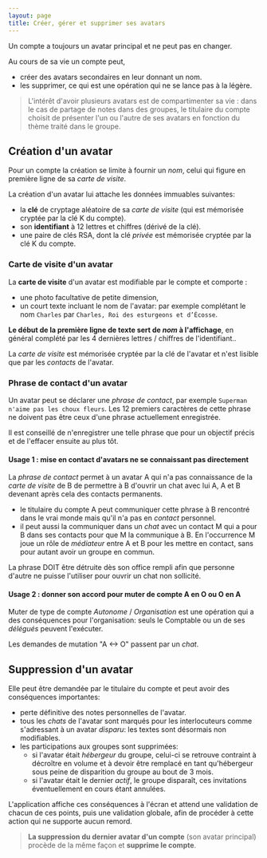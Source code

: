 ```yaml
---
layout: page
title: Créer, gérer et supprimer ses avatars
---
```


Un compte a toujours un avatar principal et ne peut pas en changer.

Au cours de sa vie un compte peut,
- créer des avatars secondaires en leur donnant un nom.
- les supprimer, ce qui est une opération qui ne se lance pas à la légère.

> L'intérêt d'avoir plusieurs avatars est de compartimenter sa vie : dans le cas de partage de notes dans des groupes, le titulaire du compte choisit de présenter l'un ou l'autre de ses avatars en fonction du thème traité dans le groupe.

## Création d'un avatar
Pour un compte la création se limite à fournir un _nom_, celui qui figure en première ligne de sa _carte de visite_.

La création d'un avatar lui attache les données immuables suivantes:
- la **clé** de cryptage aléatoire de sa _carte de visite_ (qui est mémorisée cryptée par la clé K du compte).
- son **identifiant** à 12 lettres et chiffres (dérivé de la clé).
- une paire de clés RSA, dont la clé _privée_ est mémorisée cryptée par la clé K du compte.

### Carte de visite d'un avatar

La **carte de visite** d'un avatar est modifiable par le compte et comporte :
- une photo facultative de petite dimension,
- un court texte incluant le nom de l'avatar: par exemple complétant le nom `Charles` par `Charles, Roi des esturgeons et d’Écosse`. 

**Le début de la première ligne de texte sert de _nom_ à l'affichage**, en général complété par les 4 dernières lettres / chiffres de l'identifiant..

La _carte de visite_ est mémorisée cryptée par la clé de l'avatar et n'est lisible que par les _contacts_ de l'avatar.

### Phrase de contact d'un avatar
Un avatar peut se déclarer une _phrase de contact_, par exemple `Superman n'aime pas les choux fleurs`. Les 12 premiers caractères de cette phrase ne doivent pas être ceux d'une phrase actuellement enregistrée.

Il est conseillé de n'enregistrer une telle phrase que pour un objectif précis et de l'effacer ensuite au plus tôt.

#### Usage 1 : mise en contact d'avatars ne se connaissant pas directement
La _phrase de contact_ permet à un avatar A qui n'a pas connaissance de la _carte de visite_ de B de permettre à B d'ouvrir un chat avec lui A, A et B devenant après cela des contacts permanents.
- le titulaire du compte A peut communiquer cette phrase à B rencontré dans le vrai monde mais qu'il n'a pas en _contact_ personnel. 
- il peut aussi la communiquer dans un _chat_ avec un contact M qui a pour B dans ses contacts pour que M la communique à B. En l'occurrence M joue un rôle de _médiateur_ entre A et B pour les mettre en contact, sans pour autant avoir un groupe en commun.

La phrase DOIT être détruite dès son office rempli afin que personne d'autre ne puisse l'utiliser pour ouvrir un chat non sollicité.

#### Usage 2 : donner son accord pour muter de compte A en O ou O en A
Muter de type de compte _Autonome_ / _Organisation_ est une opération qui a des conséquences pour l'organisation: seuls le Comptable ou un de ses _délégués_ peuvent l'exécuter.

Les demandes de mutation "A <-> O" passent par un _chat_.

## Suppression d'un avatar
Elle peut être demandée par le titulaire du compte et peut avoir des conséquences importantes:
- perte définitive des notes personnelles de l'avatar.
- tous les _chats_ de l'avatar sont marqués pour les interlocuteurs comme s'adressant à un avatar _disparu_: les textes sont désormais non modifiables.
- les participations aux groupes sont supprimées:
  - si l'avatar était _hébergeur_ du groupe, celui-ci se retrouve contraint à décroître en volume et à devoir être remplacé en tant qu'hébergeur sous peine de disparition du groupe au bout de 3 mois.
  - si l'avatar était le dernier _actif_, le groupe disparaît, ces invitations éventuellement en cours étant annulées.

L'application affiche ces conséquences à l'écran et attend une validation de chacun de ces points, puis une validation globale, afin de procéder à cette action qui ne supporte aucun remord.

> **La suppression du dernier avatar d'un compte** (son avatar principal) procède de la même façon et **supprime le compte**.
